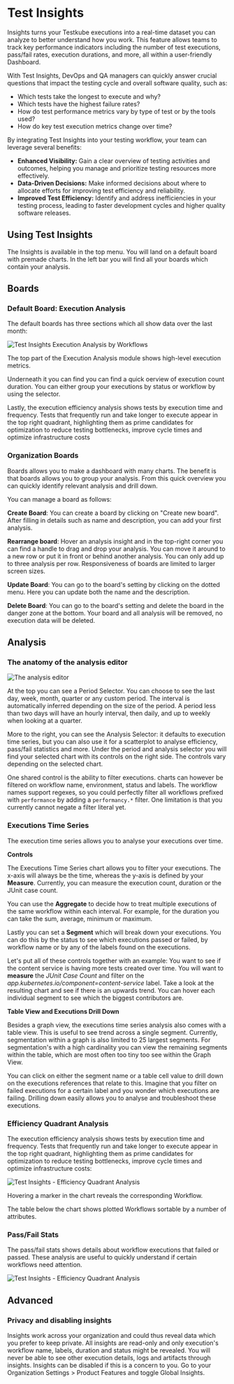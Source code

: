 # Test Insights

Insights turns your Testkube executions into a real-time dataset you can analyze to better understand how you work.
This feature allows teams to track key performance indicators including the number
of test executions, pass/fail rates, execution durations, and more, all within a user-friendly Dashboard.

With Test Insights, DevOps and QA managers can quickly answer crucial questions that impact the testing
cycle and overall software quality, such as:

- Which tests take the longest to execute and why?
- Which tests have the highest failure rates?
- How do test performance metrics vary by type of test or by the tools used?
- How do key test execution metrics change over time?

By integrating Test Insights into your testing workflow, your team can leverage several benefits:

- **Enhanced Visibility:** Gain a clear overview of testing activities and outcomes, helping
  you manage and prioritize testing resources more effectively.
- **Data-Driven Decisions:** Make informed decisions about where to allocate efforts for improving
  test efficiency and reliability.
- **Improved Test Efficiency:** Identify and address inefficiencies in your testing process, leading
  to faster development cycles and higher quality software releases.

## Using Test Insights

The Insights is available in the top menu.
You will land on a default board with premade charts.
In the left bar you will find all your boards which contain your analysis.

## Boards

### Default Board: Execution Analysis

The default boards has three sections which all show data over the last month:

![Test Insights Execution Analysis by Workflows](images/insights-default-board.jpg)

The top part of the Execution Analysis module shows high-level execution metrics.

Underneath it you can find you can find a quick oerview of execution count duration.
You can either group your executions by status or workflow by using the selector.

Lastly, the execution efficiency analysis shows tests by execution time and frequency. Tests that
frequently run and take longer to execute appear in the top right quadrant, highlighting them as prime
candidates for optimization to reduce testing bottlenecks, improve cycle times and optimize infrastructure costs

### Organization Boards

Boards allows you to make a dashboard with many charts.
The benefit is that boards allows you to group your analysis.
From this quick overview you can quickly identify relevant analysis and drill down.

You can manage a board as follows:

**Create Board**: You can create a board by clicking on "Create new board".
After filling in details such as name and description, you can add your first analysis.

**Rearrange board**: Hover an analysis insight and in the top-right corner you can find a handle to drag and drop your analysis.
You can move it around to a new row or put it in front or behind another analysis. You can only add up to three analysis per row.
Responsiveness of boards are limited to larger screen sizes.

**Update Board**: You can go to the board's setting by clicking on the dotted menu. Here you can update both the name and the description.

**Delete Board**: You can go to the board's setting and delete the board in the danger zone at the bottom.
Your board and all analysis will be removed, no execution data will be deleted.

## Analysis

### The anatomy of the analysis editor

![The analysis editor](images/insights-analysis-editor.jpg)

At the top you can see a Period Selector.
You can choose to see the last day, week, month, quarter or any custom period.
The interval is automatically inferred depending on the size of the period.
A period less than two days will have an hourly interval, then daily, and up to weekly when looking at a quarter.

More to the right, you can see the Analysis Selector: it defaults to execution time series, but you can also use it for a scatterplot to analyse efficiency, pass/fail statistics and more.
Under the period and analysis selector you will find your selected chart with its controls on the right side.
The controls vary depending on the selected chart.

One shared control is the ability to filter executions. charts can however be filtered on workflow name, environment, status and labels.
The workflow names support regexes, so you could perfectly filter all workflows prefixed with `performance` by adding a `performancy.*` filter.
One limitation is that you currently cannot negate a filter literal yet.

### Executions Time Series

The execution time series allows you to analyse your executions over time.

**Controls**

The Executions Time Series chart allows you to filter your executions.
The x-axis will always be the time, whereas the y-axis is defined by your **Measure**. Currently, you can measure the execution count, duration or the JUnit case count.

You can use the **Aggregate** to decide how to treat multiple executions of the same workflow within each interval. For example, for the duration you can take the sum, average, minimum or maximum.

Lastly you can set a **Segment** which will break down your executions.
You can do this by the status to see which executions passed or failed,
by workflow name or by any of the labels found on the executions.

Let's put all of these controls together with an example:
You want to see if the content service is having more tests created over time.
You will want to **measure** the _JUnit Case Count_ and filter on the _app.kubernetes.io/component=content-service_ label.
Take a look at the resulting chart and see if there is an upwards trend. You can hover each individual segment to see which the biggest contributors are.

**Table View and Executions Drill Down**

Besides a graph view, the executions time series analysis also comes with a table view.
This is useful to see trend across a single segment.
Currently, segmentation within a graph is also limited to 25 largest segments.
For segmentation's with a high cardinality you can view the remaining segments within the table, which are most often too tiny too see within the Graph View.

You can click on either the segment name or a table cell value to drill down on the executions references that relate to this.
Imagine that you filter on failed executions for a certain label and you wonder which executions are failing.
Drilling down easily allows you to analyse and troubleshoot these executions.

### Efficiency Quadrant Analysis

The execution efficiency analysis shows tests by execution time and frequency. Tests that
frequently run and take longer to execute appear in the top right quadrant, highlighting them as prime
candidates for optimization to reduce testing bottlenecks, improve cycle times and optimize infrastructure costs:

![Test Insights - Efficiency Quadrant Analysis](images/test-insights-quadrant-analysis.png)

Hovering a marker in the chart reveals the corresponding Workflow.

The table below the chart shows plotted Workflows sortable by a number of attributes.

### Pass/Fail Stats

The pass/fail stats shows details about workflow executions that failed or passed.
These analysis are useful to quickly understand if certain workflows need attention.

![Test Insights - Efficiency Quadrant Analysis](images/insights-pass-fail.jpg)

## Advanced

### Privacy and disabling insights

Insights work across your organization and could thus reveal data which you prefer to keep private.
All insights are read-only and only execution's workflow name, labels, duration and status might be revealed.
You will never be able to see other execution details, logs and artifacts through insights.
Insights can be disabled if this is a concern to you. Go to your Organization Settings > Product Features and toggle Global Insights.
